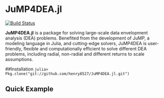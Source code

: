 # JuMP4DEA.jl

[![Build Status](https://travis-ci.org/henry8527/JuMP4DEA.svg?branch=master)](https://travis-ci.org/henry8527/JuMP4DEA)


**JuMP4DEA.jl** is a package for solving large-scale data envelopment analysis (DEA) problems. Benefited from the development of JuMP, a modeling language in Julia, and cutting-edge solvers, JuMP4DEA is user-friendly, flexible and computationally efficient to solve different DEA problems, including radial, non-radial and different returns to scale assumptions.  

##Installation
`julia> Pkg.clone("git://github.com/henry8527/JuMP4DEA.jl.git")`


## Quick Example

